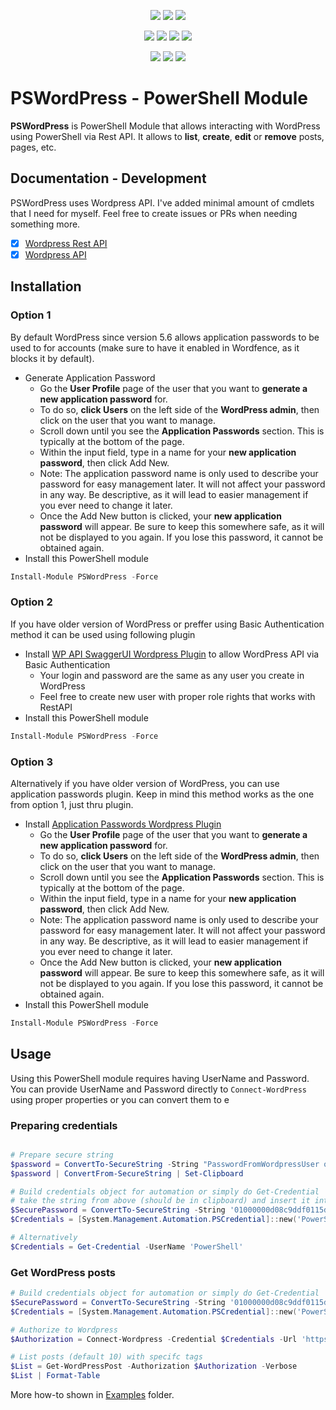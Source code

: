 ﻿<p align="center">
  <a href="https://www.powershellgallery.com/packages/PSWordPress"><img src="https://img.shields.io/powershellgallery/v/PSWordPress.svg?style=flat-square"></a>
  <a href="https://www.powershellgallery.com/packages/PSWordPress"><img src="https://img.shields.io/powershellgallery/vpre/PSWordPress.svg?label=powershell%20gallery%20preview&colorB=yellow&style=flat-square"></a>
  <a href="https://github.com/EvotecIT/PSWordPress"><img src="https://img.shields.io/github/license/EvotecIT/PSWordPress.svg?style=flat-square"></a>
</p>

<p align="center">
  <a href="https://www.powershellgallery.com/packages/PSWordPress"><img src="https://img.shields.io/powershellgallery/p/PSWordPress.svg?style=flat-square"></a>
  <a href="https://github.com/EvotecIT/PSWordPress"><img src="https://img.shields.io/github/languages/top/evotecit/PSWordPress.svg?style=flat-square"></a>
  <a href="https://github.com/EvotecIT/PSWordPress"><img src="https://img.shields.io/github/languages/code-size/evotecit/PSWordPress.svg?style=flat-square"></a>
  <a href="https://www.powershellgallery.com/packages/PSWordPress"><img src="https://img.shields.io/powershellgallery/dt/PSWordPress.svg?style=flat-square"></a>
</p>

<p align="center">
  <a href="https://twitter.com/PrzemyslawKlys"><img src="https://img.shields.io/twitter/follow/PrzemyslawKlys.svg?label=Twitter%20%40PrzemyslawKlys&style=flat-square"></a>
  <a href="https://evotec.xyz/hub"><img src="https://img.shields.io/badge/Blog-evotec.xyz-2A6496.svg?style=flat-square"></a>
  <a href="https://www.linkedin.com/in/pklys"><img src="https://img.shields.io/badge/LinkedIn-pklys-0077B5.svg?logo=LinkedIn&style=flat-square"></a>
</p>

# PSWordPress - PowerShell Module

**PSWordPress** is PowerShell Module that allows interacting with WordPress using PowerShell via Rest API. It allows to **list**, **create**, **edit** or **remove** posts, pages, etc.

## Documentation - Development

PSWordPress uses Wordpress API. I've added minimal amount of cmdlets that I need for myself. Feel free to create issues or PRs when needing something more.

- [x] [Wordpress Rest API](https://developer.wordpress.org/rest-api/)
- [X] [Wordpress API](https://developer.wordpress.com/docs/api/)

## Installation

### Option 1

By default WordPress since version 5.6 allows application passwords to be used to for accounts (make sure to have it enabled in Wordfence, as it blocks it by default).

- Generate Application Password
    - Go the **User Profile** page of the user that you want to **generate a new application password** for.
    - To do so, **click Users** on the left side of the **WordPress admin**, then click on the user that you want to manage.
    - Scroll down until you see the **Application Passwords** section. This is typically at the bottom of the page.
    - Within the input field, type in a name for your **new application password**, then click Add New.
    - Note: The application password name is only used to describe your password for easy management later. It will not affect your password    in any way. Be descriptive, as it will lead to easier management if you ever need to change it later.
    - Once the Add New button is clicked, your **new application password** will appear. Be sure to keep this somewhere safe, as it will not    be displayed to you again. If you lose this password, it cannot be obtained again.
- Install this PowerShell module

```powershell
Install-Module PSWordPress -Force
```

### Option 2

If you have older version of WordPress or preffer using Basic Authentication method it can be used using following plugin

- Install [WP API SwaggerUI Wordpress Plugin](https://wordpress.org/plugins/wp-api-swaggerui/) to allow WordPress API via Basic Authentication
    - Your login and password are the same as any user you create in WordPress
    - Feel free to create new user with proper role rights that works with RestAPI
- Install this PowerShell module

```powershell
Install-Module PSWordPress -Force
```

### Option 3

Alternatively if you have older version of WordPress, you can use application passwords plugin. Keep in mind this method works as the one from option 1, just thru plugin.

- Install [Application Passwords Wordpress Plugin](https://wordpress.org/plugins/application-passwords/)
    - Go the **User Profile** page of the user that you want to **generate a new application password** for.
    - To do so, **click Users** on the left side of the **WordPress admin**, then click on the user that you want to manage.
    - Scroll down until you see the **Application Passwords** section. This is typically at the bottom of the page.
    - Within the input field, type in a name for your **new application password**, then click Add New.
    - Note: The application password name is only used to describe your password for easy management later. It will not affect your password    in any way. Be descriptive, as it will lead to easier management if you ever need to change it later.
    - Once the Add New button is clicked, your **new application password** will appear. Be sure to keep this somewhere safe, as it will not    be displayed to you again. If you lose this password, it cannot be obtained again.
- Install this PowerShell module

```powershell
Install-Module PSWordPress -Force
```

## Usage

Using this PowerShell module requires having UserName and Password. You can provide UserName and Password directly to `Connect-WordPress` using proper properties or you can convert them to e

### Preparing credentials

```powershell

# Prepare secure string
$password = ConvertTo-SecureString -String "PasswordFromWordpressUser or Application Password depending on which plugin is in use" -AsPlainText -Force
$password | ConvertFrom-SecureString | Set-Clipboard

# Build credentials object for automation or simply do Get-Credential
# take the string from above (should be in clipboard) and insert it into next lines
$SecurePassword = ConvertTo-SecureString -String '01000000d08c9ddf0115d1118c7a00c04fc297eb01000000b097b77a31ba66459ff93f9d4c6ff7230000000002000000000003660000c000000010000000a73395656a769b97f78cb9325ea6b84b0000000004800000a000000010000000b454d82939445c8382d57c049daf6c0e380000000a54f7fe5c0698eb4c2e24eca177803e0ef55a4f7da08d8049a5c0833a5751466a341a5312ec69e48d4bc072f97e5bade35d8d974bfe605f140000004c8d273e496d4ef468a3d6d8dff51cd5971b2dd0'
$Credentials = [System.Management.Automation.PSCredential]::new('PowerShell', $SecurePassword)

# Alternatively
$Credentials = Get-Credential -UserName 'PowerShell'
```

### Get WordPress posts

```powershell
# Build credentials object for automation or simply do Get-Credential
$SecurePassword = ConvertTo-SecureString -String '01000000d08c9ddf0115d1118c7a00c04fc297eb01000000b097b77a31ba66459ff93f9d4c6ff7230000000002000000000003660000c000000010000000a538851b69af1543cfcf67bb78e4ed990000000004800000a000000010000000e8b1946cd7316a6668efc759385d03a7400000005b730cc9cbb1ab2c1fda426e71b2cfd68c6b66ec0f1fb895f0af132df3feddd6494237064bc7469d0ccc34655c579585c88f376c702ffbfeba0eea53d7bfa36c14000000f20d8b0686321544ff2ca62f21fc8c28fa86c672'
$Credentials = [System.Management.Automation.PSCredential]::new('PowerShell', $SecurePassword)

# Authorize to Wordpress
$Authorization = Connect-Wordpress -Credential $Credentials -Url 'https://evotec.xyz/'

# List posts (default 10) with specifc tags
$List = Get-WordPressPost -Authorization $Authorization -Verbose
$List | Format-Table
```

More how-to shown in [Examples](https://github.com/EvotecIT/PSWordPress/tree/master/Examples) folder.
